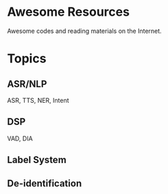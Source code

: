 # Awesome Resources

Awesome codes and reading materials on the Internet.

# Topics

## ASR/NLP
ASR, TTS, NER, Intent

## DSP
VAD, DIA

## Label System

## De-identification

## 
